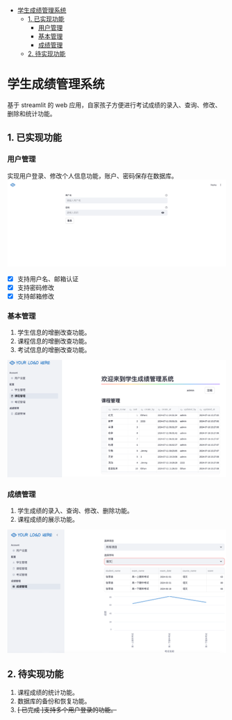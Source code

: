 <!--
 * @Author       : JIYONGFENG jiyongfeng@163.com
 * @Date         : 2024-07-17 09:20:23
 * @LastEditors  : JIYONGFENG jiyongfeng@163.com
 * @LastEditTime : 2024-08-16 15:43:15
 * @Description  :
 * Copyright (c) 2024 by ZEZEDATA Technology CO, LTD, All Rights Reserved.
-->

- [学生成绩管理系统](#学生成绩管理系统)
  - [1. 已实现功能](#1-已实现功能)
    - [用户管理](#用户管理)
    - [基本管理](#基本管理)
    - [成绩管理](#成绩管理)
  - [2. 待实现功能](#2-待实现功能)

# 学生成绩管理系统

基于 streamlit 的 web 应用，自家孩子方便进行考试成绩的录入、查询、修改、删除和统计功能。

## 1. 已实现功能

### 用户管理

实现用户登录、修改个人信息功能，账户、密码保存在数据库。
![login_page_screenshot](images/login_page_screenshot.png)

- [x] 支持用户名、邮箱认证
- [x] 支持密码修改
- [x] 支持邮箱修改

### 基本管理

1. 学生信息的增删改查功能。
2. 课程信息的增删改查功能。
3. 考试信息的增删改查功能。

![general_setting_screenshot](images/general_setting_screenshot.png)

### 成绩管理

1. 学生成绩的录入、查询、修改、删除功能。
2. 课程成绩的展示功能。

![score_management_screenshot](images/score_management_screenshot.png)

## 2. 待实现功能

1. 课程成绩的统计功能。
2. 数据库的备份和恢复功能。
3. ~~[ 已完成 ]支持多个用户登录的功能。~~
